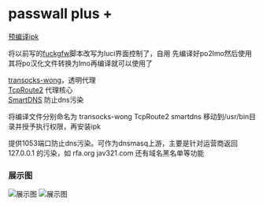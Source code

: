 # passwall plus +

[预编译ipk](https://github.com/yiguihai/luci-app-passwall/releases)

将以前写的[fuckgfw](https://github.com/yiguihai/fuckgfw)脚本改写为luci界面控制了，自用
先编译好po2lmo然后使用其将po汉化文件转换为lmo再编译就可以使用了

[transocks-wong](https://github.com/GameXG/TcpRoute2)，透明代理   
[TcpRoute2](https://github.com/GameXG/TcpRoute2) 代理核心   
[SmartDNS](https://github.com/pymumu/smartdns) 防止dns污染  

将编译文件分别命名为 transocks-wong TcpRoute2 smartdns 移动到/usr/bin目录并授予执行权限，再安装ipk

提供1053端口防止dns污染。可作为dnsmasq上游，主要是针对运营商返回 127.0.0.1 的污染，如 rfa.org jav321.com 还有域名黑名单等功能


### 展示图
<img src="https://github.com/yiguihai/luci-app-passwall/raw/master/view/1.png" alt="展示图" title="查看图片" />
<img src="https://github.com/yiguihai/luci-app-passwall/raw/master/view/2.png" alt="展示图" title="查看图片" />
